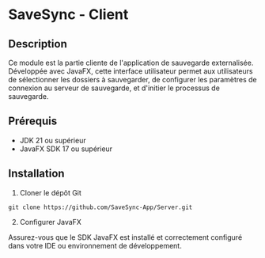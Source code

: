# SaveSync - Client

## Description
Ce module est la partie cliente de l'application de sauvegarde externalisée. Développée avec JavaFX, cette interface utilisateur permet aux utilisateurs de sélectionner les dossiers à sauvegarder, de configurer les paramètres de connexion au serveur de sauvegarde, et d'initier le processus de sauvegarde.

## Prérequis
- JDK 21 ou supérieur
- JavaFX SDK 17 ou supérieur

## Installation
1. Cloner le dépôt Git
```
git clone https://github.com/SaveSync-App/Server.git
```

2. Configurer JavaFX

Assurez-vous que le SDK JavaFX est installé et correctement configuré dans votre IDE ou environnement de développement.
